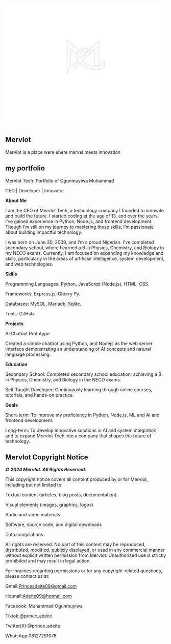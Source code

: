 <div align="center">
  <img src="IMG/mervlot.png" width="700px">
</div>

##  **Mervlot** 
Mervlot is a place were ehere marvel meets innovation
##  **my portfolio**
Mervlot Tech: Portfolio of Ogunmuyiwa Muhammad 

CEO | Developer | Innovator


**About Me**

I am the CEO of Mervlot Tech, a technology company I founded to innovate and build the future. I started coding at the age of 13, and over the years, I’ve gained experience in Python, Node.js, and frontend development. Though I’m still on my journey to mastering these skills, I’m passionate about building impactful technology.

I was born on June 30, 2009, and I’m a proud Nigerian. I’ve completed secondary school, where I earned a B in Physics, Chemistry, and Biology in my NECO exams. Currently, I am focused on expanding my knowledge and skills, particularly in the areas of artificial intelligence, system development, and web technologies.

**Skills**

Programming Languages: Python, JavaScript (Node.js), HTML, CSS

Frameworks: Express.js, Cherry Py.

Databases: MySQL, Mariadb, Sqlite.

Tools: GitHub

**Projects**

AI Chatbot Prototype

Created a simple chatbot using Python, and Nodejs as the web server interface demonstrating an understanding of AI concepts and natural language processing.

**Education**

Secondary School: Completed secondary school education, achieving a B in Physics, Chemistry, and Biology in the NECO exams.

Self-Taught Developer: Continuously learning through online courses, tutorials, and hands-on practice.

**Goals**

Short-term: To improve my proficiency in Python, Node.js, ML and AI and frontend development.

Long-term: To develop innovative solutions in AI and system integration, and to expand Mervlot Tech into a company that shapes the future of technology.


## **Mervlot Copyright Notice**



***© 2024 Mervlot. All Rights Reserved.***


This copyright notice covers all content produced by or for Mervlot, including but not limited to:

Textual content (articles, blog posts, documentation)

Visual elements (images, graphics, logos)

Audio and video materials

Software, source code, and digital downloads

Data compilations


All rights are reserved. No part of this content may be reproduced, distributed, modified, publicly displayed, or used in any commercial manner without explicit written permission from Mervlot. Unauthorized use is strictly prohibited and may result in legal action.


For inquiries regarding permissions or for any copyright-related questions, please contact us at:

Gmail:Princeadeite09@gmail.com

Hotmail:Adeite09@hotmail.com

Facebook: Muhammad Ogunmuyiwa

Tiktok:@prince_adeite

Twitter(X):@prince_adeite

WhatsApp:08127291076
